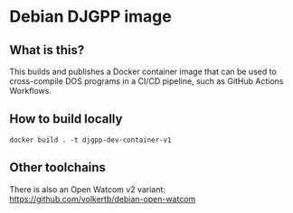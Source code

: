 # Debian DJGPP image

## What is this?

This builds and publishes a Docker container image that can be used to cross-compile DOS programs in a CI/CD pipeline,
such as GitHub Actions Workflows.

## How to build locally

```shell
docker build . -t djgpp-dev-container-v1
```

## Other toolchains

There is also an Open Watcom v2 variant: https://github.com/volkertb/debian-open-watcom
